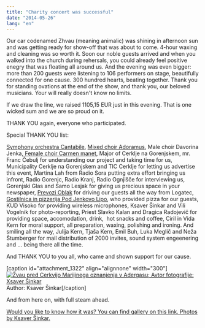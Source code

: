 ```yaml
---
title: "Charity concert was successful"
date: "2014-05-26"
lang: "en"
---
```


Our car codenamed Zhvau (meaning animalic) was shining in afternoon sun and was getting ready for show-off that was about to come. 4-hour waxing and cleaning was so worth it. Soon our noble guests arrived and when you walked into the church during rehersals, you could already feel positive enegry that was floating all around us. And the evening was even bigger: more than 200 guests were listening to 106 performers on stage, beautifully connected for one cause. 300 hundred hearts, beating together. Thank you for standing ovations at the end of the show, and thank you, our beloved musicians. Your will really doesn't know no limits.

If we draw the line, we raised 1105,15 EUR just in this evening. That is one wicked sum and we are so proud on it.

THANK YOU again, everyone who participated.

Special THANK YOU list:

[Symphony orchestra Cantabile](http://www.cantabile.si/ "Cantabile Symphony orchestra"), [Mixed choir Adoramus](http://www.adoramus.si/index.php/meani-zbor "MePZ Adoramus"), Male choir Davorina Jenka, [Female choir Carmen manet](https://www.facebook.com/Carmen.manet "Carmen manet"), Major of Cerklje na Gorenjskem, mr. Franc Čebulj for understanding our project and taking time for us, Municipality Cerklje na Gorenjskem and TIC Cerklje for letting us advertise this event, Martina Lah from Radio Sora putting extra effort bringing us infront, Radio Gorenjc, Radio Kranj, Radio Ognjišče for interviewing us, Gorenjski Glas and Samo Lesjak for giving us precious space in your newspaper, [Prevozi Oblak](http://www.prevozioblak.si/ "Prevozi Oblak") for driving our guests all the way from Logatec, [Gostilnica in pizzerija Pod Jenkovo Lipo](http://www.podjenkovolipo.si/ "Pod Jenkovo Lipo"), who provided pizza for our guests, KUD Visoko for providing wireless microphones, Ksaver Šinkar and Vili Vogelnik for photo-reporting, Priest Slavko Kalan and Dragica Radojevič for providing space, accomodation, drink,  hot snacks and coffee, Ciril in Vida Kern for moral support, all preparation, waxing, polishing and ironing. And smiling all the way, Julija Kern, Tjaša Kern, Emil Buh, Luka Meglič and Neža Štumberger for mail distribution of 2000 invites, sound system engeenering and ... being there all the time.

And THANK YOU to you all, who came and shown support for our cause.

\[caption id="attachment\_1322" align="alignnone" width="300"\][![Žvau pred Cerkvijo Marijinega oznanjenja v Adergasu; Avtor fotografije: Xsaver Šinkar](images/20140525_photo_ksaversinkar_dobrodelni_koncert_charity_rally_mongolija-IMG_0045-300x200.jpg)](http://gremovmongolijo.com/wp-content/uploads/2014/05/20140525_photo_ksaversinkar_dobrodelni_koncert_charity_rally_mongolija-IMG_0045.jpg) Author: Ksaver Šinkar\[/caption\]

And from here on, with full steam ahead.

[Would you like to know how it was? You can find gallery on this link. Photos by Ksaver Šinkar.](https://www.facebook.com/media/set/?set=a.687379607963830.1073741831.645131025522022&type=3 "Fotografije: Xsaver Šinkar")
